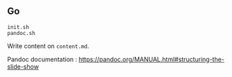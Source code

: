 ## Go

```
init.sh
pandoc.sh
```

Write content on `content.md`.

Pandoc documentation : https://pandoc.org/MANUAL.html#structuring-the-slide-show